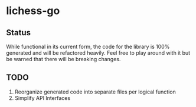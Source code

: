 # lichess-go

## Status

While functional in its current form, the code for the library is 100% generated and will be refactored heavily. Feel free to play around with it but be warned that there will be breaking changes.

## TODO

1. Reorganize generated code into separate files per logical function
1. Simplify API Interfaces
